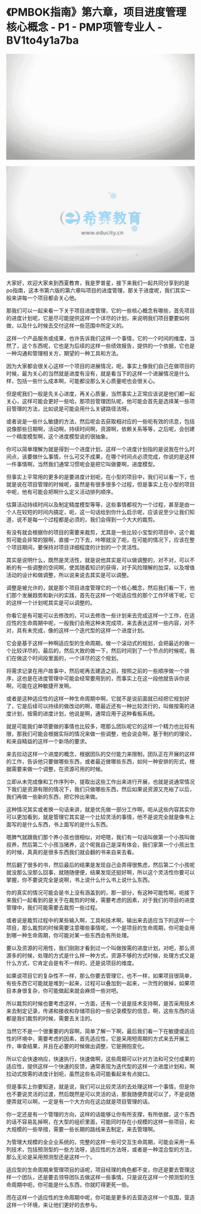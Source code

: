 # 《PMBOK指南》第六章，项目进度管理核心概念 - P1 - PMP项管专业人 - BV1to4y1a7ba

![](img/962a3bd3537de25510044700925720b2_0.png)

![](img/962a3bd3537de25510044700925720b2_1.png)

大家好，欢迎大家来到西夏教育，我是罗普星，接下来我们一起共同分享到的是po指南，这本书第六版的第六章叫项目的进度管理，那关于进度呢，我们其实一般来讲每一个项目都会关心他。

那我们可以一起来看一下关于项目进度管理，它的一些核心概念有哪些，首先项目的进度计划呢，它是尽可能提供这样一个详尽的计划，来说明我们项目要要如何做，以及什么时候去交付这样一些范围中所定义的。

这样一个产品服务或成果，也许告诉我们这样一个事情，它的一个时间的维度，当然了，这个东西呢，它也是为后续的这样一些绩效报告，提供的一个依据，它也是一种沟通和管理相关方，期望的一种工具和方法。

因为大家都会很关心这样一个项目的进展情况，呃，事实上像我们自己在做项目的时候，最为关心的当然就是进度有没有，就是看当下的这样一个进展情况是什么样，包括一些什么成本啊，可能都没那么关心质量呢也会很关心。

但是呢我们一般是先关心进度，再关心质量，当然事实上正常应该说是他们都一起关心，这样可能会更好一些哈，那项目管理团队呢，他可能会首先是选择某一些项目管理的方法，比如说是可能会用什么关键路径法呀。

或者说是一些什么敏捷的方法，然后呢会去获取相对应的一些呃有效的讯息，包括说像那些日期啊，活动啊，持续时间啊，资源啊，依赖关系等等，之后呢，会创建一个精度模型啊，这个进度模型说的很抽象。

你可以简单理解为就是得到一个进度计划，这样一个进度计划指的是说我在什么时间点，该要做什么事情，什么可交不成果，在哪个时间点必须完成，你说的是这样一件事情啊，当然我们通常习惯呢会是把它叫做要啊，进度模型。

但事实上平常用的更多的是要进度计划呃，在小型的项目中，我们可以看一下，也就是说在项目管理的时候呢，虽然是有很多很多个过程，但是事实上在小型的项目中呢，他有可能会把啊什么定义活动排列顺序。

估算活动持续时间以及制定精度模型等等，这些事情都视为一个过程，甚至是由一个人在较短的时间内搞定，呃，这一句话给到你什么启示呢，应该说至少让我们知道，说不是每一个过程都是必须的，我们会得到一个大大的裁剪。

有没有就会根据你的项目的需要来裁剪，尤其是一些比较小宝型的项目中，这个裁剪可能会非常的狠啊，直接一刀下去，咔嚓就没了呃，在可能的情况下，应该在整个项目期间，要保持对项目详细程度的计划的一个灵活性。

其实是说明什么，既然是灵活性，就是说他其实是可以做调整的，对不对，可以不断的有一些调整的空间啊，使其随着知识的获得，对于风险理解的加深，以及增值活动的设计和做调整，所以说来说去其实是可以调整。

调整是被允许的，就是那个项目进度管理它的一个核心概念，然后我们看一下，他们那个发展趋势和新兴的实践，首先在这样一个呃适应性的那个工作环境下呢，它的这样一个计划呢其实是可以调整的。

你看它是有可能可以去修改的，可以去修改一些计划来去完成这样一个工作，在适应性的生命周期中呢，一般我们会用这种未完成项，来去表达这样一些内容，对不对，具有未完成，像的这样一个迭代型的这样一个进度计划。

它会是基于这样一种啊适应型的生命周期，做一个滚动式的规划，会把最近的做一个比较详尽的，最后的，然后大致的做一下，然后时间到了一个节点的时候呢，我们在做这个时间段里面的，一个详尽的这个规划。

将需求记录在用户故事中，然后呢再去建造之前，按照之前的一些顺序做一个排序，这也是在进度管理中可能会经常要用到的，而事实上在这一段他就告诉你说啊，可能在这种敏捷开发啊。

或者是这种适应性的这样一种生命周期中啊，它就不是说前面就已经把它规划好了，它是后续可以持续的做改动的啊，嗯最近还有一种比较流行的，叫做按需的进度计划，按需的进度计划，他说是啊，通常应用于这种看板系统。

就是可能我们单项要做的事情也比较多，嗯那么团队呢它的这样一个精力也比较有限，那我们可能会根据实际的情况来做一些调整，他会说会啊，基于制约的理论，和来自精益的这样一个新场的要求。

来去拉动这样一个进度的概念，根据团队的交付能力来限制，团队正在开展的这样的工作，告诉他只要做哪些东西，或者最近做哪些东西，如何一种安排的形式，根据需要来做一个调整，在资源可用的时候。

立即从未完成像和工作序列中，提取出这些工作出来进行开展，也就是说通常情况下我们是资源有限的情况下，我们只做哪些东西，然后如果说资源又充裕了以后，我们再做一些新的东西，把它拎出来做。

这种情况其实或者换一句话来讲，就是优先做一部分工作啊，呃从这些内容其实你可以更加看到，就是管理它其实是一个比较灵活的事情，他不是说完全就是像书上面写的是什么东西，书上面写的是什么东西。

嗯脾气就跟我们那个养小孩也很相似，对吧嗯，我们有一句话叫做第一个小孩叫做叔养，然后第二个小孩当猪养，这个呢我自己是深有体会，我们家第一个小孩出生的时候，真真的是很多东西我们就会翻的书来自来去看。

然后翻了很多的书，然后最后的结果是发现自己会弄得很焦虑，然后第二个小孩呢就没那么没那么回事，就随随便便，结果发现还挺好啊，所以这个灵活性你要可以掌握，你不要说完全是说啊，书上说什么什么书上说什么东西。

你的真实的情况可能会是书上没有涵盖到的，那一部分，有这种可能性啊，呃接下来我们一起看到的是关于在裁剪的时候，需要考虑的因素，对于我们的项目的进度管理中，我们可能需要去裁剪一些过程。

或者说是裁剪过程中的某些输入啊，工具和技术啊，输出来去适应当下的这样一个项目，那么裁剪的时候需要注意哪些事情呢，一个是项目的生命周期，你可能会用到哪一种生命周期，你可能对某一些东西会有所处理。

要以及资源的可用性，我们刚刚才看到过一个叫做按需的进度计划，对吧，那么资源多的时候，处理的方式是什么样一种方式，资源不够的方式时候，处理方式又是什么方式，它肯定会是有不一样的，还是说项目的维度。

如果说项目它的复杂性不一样，那么你要去管理它，也不一样，如果项目很简单，有些东西它可能就是堆到一起来，过程可以叠加到一起来，一次性的做掉，如果项目本身很复杂，你可能做起来就会麻烦一些对吧。

所以裁剪的时候也要考虑这样，一方面，还有一个说是技术支持啊，是否采用技术来去制定记录，传递和接收和存储项目的一些记录模型的信息，啊，这些东西的话都是我们裁剪的时候，需要去关注的。

当然它不是一个很重要的内容啊，简单了解一下啊，最后我们看一下在敏捷或适应性的环境中，需要考虑的因素，首先适应性，它是采用短周期的方式来去开展工作，审查结果，并且在必要的时候做出调整，它是拥抱变化。

所以它会快速响应，快速执行，快速做啊，这些周期可以针对方法和可交付成果的适应性，提供这样一个快速的反馈，通常表现为迭代型的这样一个进度计划和，啊拉动式按需的进度计划呃，虽然这些名词可能看起来有点拗口。

但是事实上你要知道，就是说，我们可以比较灵活的去处理这样一个事情，但是你也不要说灵活的过渡，然后既然是可以灵活的话，那我随便弄就可以了，不是说随便弄就可以啊，一定是有一个大方向在这边就是项目管理的话。

你一定还是有一个管理的方向，这样的话能够让你有所支撑，有所依据，这个东西的话不容易乱掉啊，在大型的组织里面，可能同时存在小规模的这样一些项目，和大规模的一些举措，需要一些长期的路线来去制定，来去管理啊。

为管理大规模的全企业系统的，完整的这样一些可交互生命周期，可能会采用一系列技术，包括预测型的一些方法呀，适应性的方法呀，或者是一种混合型的方法，那么无论是采用预测型还是这样一个。

适应型的生命周期来管理项目的话呢，项目经理的角色都不变，你还是要去管理这样一个团队，还是要去领导团队去做这样一些事情，只是说在这样一个预测型的生命周期中呃，你可能是什么东西，你就盯得更死一些。

而在这样一个适应性的生命周期中呢，你可能是更多的去营造这样一个氛围，营造这样一个环境，来让他们更好的去参与。

